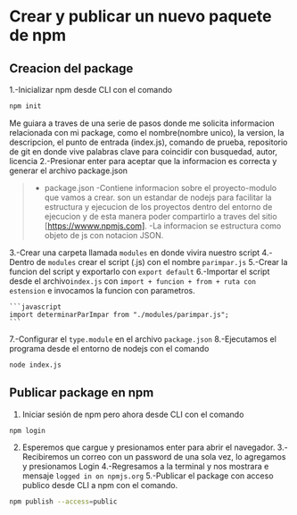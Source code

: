 # Crear y publicar un nuevo paquete de npm

## Creacion del package
1.-Inicializar npm desde CLI con el comando
```sh
npm init
```
Me guiara a traves de una serie de pasos donde me solicita informacion relacionada con mi package, como el nombre(nombre unico), la version, la descripcion, el punto de entrada (index.js), comando de prueba, repositorio de git en donde vive palabras clave para coincidir con busquedad, autor, licencia 
2.-Presionar enter para aceptar que la informacion es correcta y generar el archivo package.json
> - package.json
-Contiene informacion sobre el proyecto-modulo que vamos a crear. son un estandar de nodejs para facilitar la estructura y ejecucion de los proyectos dentro del entorno de ejecucion y de esta manera poder compartirlo a traves del sitio [https://wwww.npmjs.com].
-La informacion se estructura como objeto de js con notacion JSON.

3.-Crear una carpeta llamada `modules` en donde vivira nuestro script 
4.-Dentro de `modules` crear el script (.js) con el nombre `parimpar.js`
5.-Crear la funcion del script y exportarlo con `export default`
6.-Importar el script desde el archivo`index.js` con `import + funcion + from + ruta con estension` e invocamos la funcion con parametros.

    ```javascript
    import determinarParImpar from "./modules/parimpar.js";
    ```
7.-Configurar el `type.module` en el archivo `package.json`
8.-Ejecutamos el programa desde el entorno de nodejs con el comando 
```sh
node index.js
```
## Publicar package en npm
1. Iniciar sesión de npm pero ahora desde CLI con el comando
```sh
npm login
```
2.  Esperemos que cargue y presionamos enter para abrir el navegador.
3.-Recibiremos un correo con un password de una sola vez, lo agregamos y presionamos Login
4.-Regresamos a la terminal y nos mostrara e mensaje `logged in on npmjs.org`
5.-Publicar el package con acceso publico desde CLI a npm con el comando.
```sh
npm publish --access=public
```